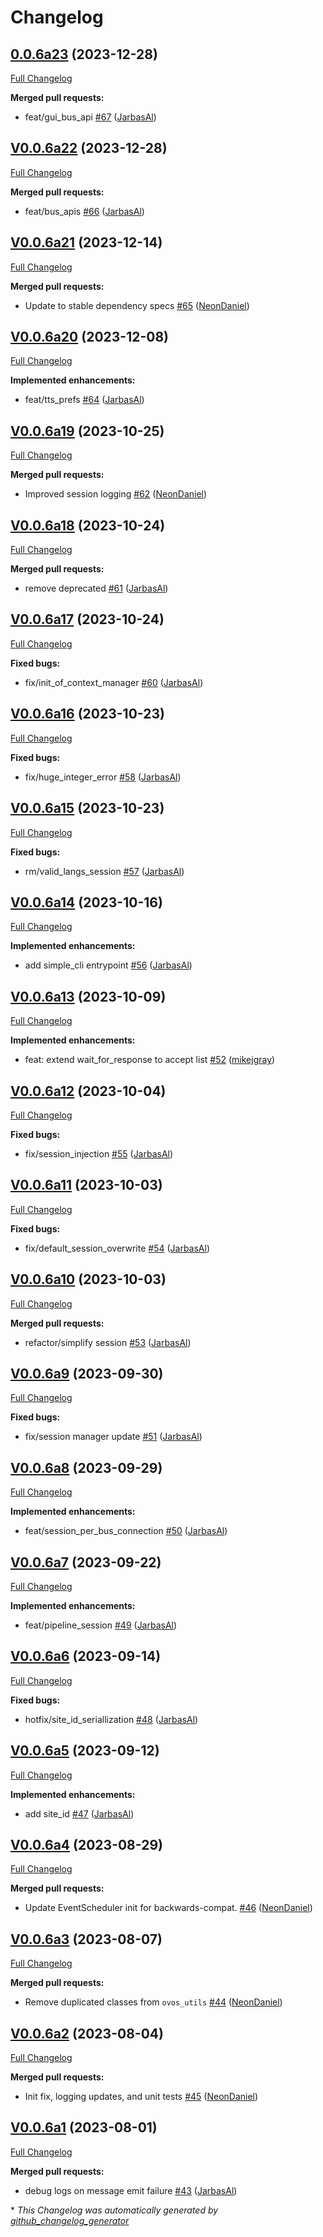 # Changelog

## [0.0.6a23](https://github.com/OpenVoiceOS/ovos-bus-client/tree/0.0.6a23) (2023-12-28)

[Full Changelog](https://github.com/OpenVoiceOS/ovos-bus-client/compare/V0.0.6a22...0.0.6a23)

**Merged pull requests:**

- feat/gui\_bus\_api [\#67](https://github.com/OpenVoiceOS/ovos-bus-client/pull/67) ([JarbasAl](https://github.com/JarbasAl))

## [V0.0.6a22](https://github.com/OpenVoiceOS/ovos-bus-client/tree/V0.0.6a22) (2023-12-28)

[Full Changelog](https://github.com/OpenVoiceOS/ovos-bus-client/compare/V0.0.6a21...V0.0.6a22)

**Merged pull requests:**

- feat/bus\_apis [\#66](https://github.com/OpenVoiceOS/ovos-bus-client/pull/66) ([JarbasAl](https://github.com/JarbasAl))

## [V0.0.6a21](https://github.com/OpenVoiceOS/ovos-bus-client/tree/V0.0.6a21) (2023-12-14)

[Full Changelog](https://github.com/OpenVoiceOS/ovos-bus-client/compare/V0.0.6a20...V0.0.6a21)

**Merged pull requests:**

- Update to stable dependency specs [\#65](https://github.com/OpenVoiceOS/ovos-bus-client/pull/65) ([NeonDaniel](https://github.com/NeonDaniel))

## [V0.0.6a20](https://github.com/OpenVoiceOS/ovos-bus-client/tree/V0.0.6a20) (2023-12-08)

[Full Changelog](https://github.com/OpenVoiceOS/ovos-bus-client/compare/V0.0.6a19...V0.0.6a20)

**Implemented enhancements:**

- feat/tts\_prefs [\#64](https://github.com/OpenVoiceOS/ovos-bus-client/pull/64) ([JarbasAl](https://github.com/JarbasAl))

## [V0.0.6a19](https://github.com/OpenVoiceOS/ovos-bus-client/tree/V0.0.6a19) (2023-10-25)

[Full Changelog](https://github.com/OpenVoiceOS/ovos-bus-client/compare/V0.0.6a18...V0.0.6a19)

**Merged pull requests:**

- Improved session logging [\#62](https://github.com/OpenVoiceOS/ovos-bus-client/pull/62) ([NeonDaniel](https://github.com/NeonDaniel))

## [V0.0.6a18](https://github.com/OpenVoiceOS/ovos-bus-client/tree/V0.0.6a18) (2023-10-24)

[Full Changelog](https://github.com/OpenVoiceOS/ovos-bus-client/compare/V0.0.6a17...V0.0.6a18)

**Merged pull requests:**

- remove deprecated [\#61](https://github.com/OpenVoiceOS/ovos-bus-client/pull/61) ([JarbasAl](https://github.com/JarbasAl))

## [V0.0.6a17](https://github.com/OpenVoiceOS/ovos-bus-client/tree/V0.0.6a17) (2023-10-24)

[Full Changelog](https://github.com/OpenVoiceOS/ovos-bus-client/compare/V0.0.6a16...V0.0.6a17)

**Fixed bugs:**

- fix/init\_of\_context\_manager [\#60](https://github.com/OpenVoiceOS/ovos-bus-client/pull/60) ([JarbasAl](https://github.com/JarbasAl))

## [V0.0.6a16](https://github.com/OpenVoiceOS/ovos-bus-client/tree/V0.0.6a16) (2023-10-23)

[Full Changelog](https://github.com/OpenVoiceOS/ovos-bus-client/compare/V0.0.6a15...V0.0.6a16)

**Fixed bugs:**

- fix/huge\_integer\_error [\#58](https://github.com/OpenVoiceOS/ovos-bus-client/pull/58) ([JarbasAl](https://github.com/JarbasAl))

## [V0.0.6a15](https://github.com/OpenVoiceOS/ovos-bus-client/tree/V0.0.6a15) (2023-10-23)

[Full Changelog](https://github.com/OpenVoiceOS/ovos-bus-client/compare/V0.0.6a14...V0.0.6a15)

**Fixed bugs:**

- rm/valid\_langs\_session [\#57](https://github.com/OpenVoiceOS/ovos-bus-client/pull/57) ([JarbasAl](https://github.com/JarbasAl))

## [V0.0.6a14](https://github.com/OpenVoiceOS/ovos-bus-client/tree/V0.0.6a14) (2023-10-16)

[Full Changelog](https://github.com/OpenVoiceOS/ovos-bus-client/compare/V0.0.6a13...V0.0.6a14)

**Implemented enhancements:**

- add simple\_cli entrypoint [\#56](https://github.com/OpenVoiceOS/ovos-bus-client/pull/56) ([JarbasAl](https://github.com/JarbasAl))

## [V0.0.6a13](https://github.com/OpenVoiceOS/ovos-bus-client/tree/V0.0.6a13) (2023-10-09)

[Full Changelog](https://github.com/OpenVoiceOS/ovos-bus-client/compare/V0.0.6a12...V0.0.6a13)

**Implemented enhancements:**

- feat: extend wait\_for\_response to accept list [\#52](https://github.com/OpenVoiceOS/ovos-bus-client/pull/52) ([mikejgray](https://github.com/mikejgray))

## [V0.0.6a12](https://github.com/OpenVoiceOS/ovos-bus-client/tree/V0.0.6a12) (2023-10-04)

[Full Changelog](https://github.com/OpenVoiceOS/ovos-bus-client/compare/V0.0.6a11...V0.0.6a12)

**Fixed bugs:**

- fix/session\_injection [\#55](https://github.com/OpenVoiceOS/ovos-bus-client/pull/55) ([JarbasAl](https://github.com/JarbasAl))

## [V0.0.6a11](https://github.com/OpenVoiceOS/ovos-bus-client/tree/V0.0.6a11) (2023-10-03)

[Full Changelog](https://github.com/OpenVoiceOS/ovos-bus-client/compare/V0.0.6a10...V0.0.6a11)

**Fixed bugs:**

- fix/default\_session\_overwrite [\#54](https://github.com/OpenVoiceOS/ovos-bus-client/pull/54) ([JarbasAl](https://github.com/JarbasAl))

## [V0.0.6a10](https://github.com/OpenVoiceOS/ovos-bus-client/tree/V0.0.6a10) (2023-10-03)

[Full Changelog](https://github.com/OpenVoiceOS/ovos-bus-client/compare/V0.0.6a9...V0.0.6a10)

**Merged pull requests:**

- refactor/simplify session [\#53](https://github.com/OpenVoiceOS/ovos-bus-client/pull/53) ([JarbasAl](https://github.com/JarbasAl))

## [V0.0.6a9](https://github.com/OpenVoiceOS/ovos-bus-client/tree/V0.0.6a9) (2023-09-30)

[Full Changelog](https://github.com/OpenVoiceOS/ovos-bus-client/compare/V0.0.6a8...V0.0.6a9)

**Fixed bugs:**

- fix/session manager update [\#51](https://github.com/OpenVoiceOS/ovos-bus-client/pull/51) ([JarbasAl](https://github.com/JarbasAl))

## [V0.0.6a8](https://github.com/OpenVoiceOS/ovos-bus-client/tree/V0.0.6a8) (2023-09-29)

[Full Changelog](https://github.com/OpenVoiceOS/ovos-bus-client/compare/V0.0.6a7...V0.0.6a8)

**Implemented enhancements:**

- feat/session\_per\_bus\_connection [\#50](https://github.com/OpenVoiceOS/ovos-bus-client/pull/50) ([JarbasAl](https://github.com/JarbasAl))

## [V0.0.6a7](https://github.com/OpenVoiceOS/ovos-bus-client/tree/V0.0.6a7) (2023-09-22)

[Full Changelog](https://github.com/OpenVoiceOS/ovos-bus-client/compare/V0.0.6a6...V0.0.6a7)

**Implemented enhancements:**

- feat/pipeline\_session [\#49](https://github.com/OpenVoiceOS/ovos-bus-client/pull/49) ([JarbasAl](https://github.com/JarbasAl))

## [V0.0.6a6](https://github.com/OpenVoiceOS/ovos-bus-client/tree/V0.0.6a6) (2023-09-14)

[Full Changelog](https://github.com/OpenVoiceOS/ovos-bus-client/compare/V0.0.6a5...V0.0.6a6)

**Fixed bugs:**

- hotfix/site\_id\_seriallization [\#48](https://github.com/OpenVoiceOS/ovos-bus-client/pull/48) ([JarbasAl](https://github.com/JarbasAl))

## [V0.0.6a5](https://github.com/OpenVoiceOS/ovos-bus-client/tree/V0.0.6a5) (2023-09-12)

[Full Changelog](https://github.com/OpenVoiceOS/ovos-bus-client/compare/V0.0.6a4...V0.0.6a5)

**Implemented enhancements:**

- add site\_id [\#47](https://github.com/OpenVoiceOS/ovos-bus-client/pull/47) ([JarbasAl](https://github.com/JarbasAl))

## [V0.0.6a4](https://github.com/OpenVoiceOS/ovos-bus-client/tree/V0.0.6a4) (2023-08-29)

[Full Changelog](https://github.com/OpenVoiceOS/ovos-bus-client/compare/V0.0.6a3...V0.0.6a4)

**Merged pull requests:**

- Update EventScheduler init for backwards-compat. [\#46](https://github.com/OpenVoiceOS/ovos-bus-client/pull/46) ([NeonDaniel](https://github.com/NeonDaniel))

## [V0.0.6a3](https://github.com/OpenVoiceOS/ovos-bus-client/tree/V0.0.6a3) (2023-08-07)

[Full Changelog](https://github.com/OpenVoiceOS/ovos-bus-client/compare/V0.0.6a2...V0.0.6a3)

**Merged pull requests:**

- Remove duplicated classes from `ovos_utils` [\#44](https://github.com/OpenVoiceOS/ovos-bus-client/pull/44) ([NeonDaniel](https://github.com/NeonDaniel))

## [V0.0.6a2](https://github.com/OpenVoiceOS/ovos-bus-client/tree/V0.0.6a2) (2023-08-04)

[Full Changelog](https://github.com/OpenVoiceOS/ovos-bus-client/compare/V0.0.6a1...V0.0.6a2)

**Merged pull requests:**

- Init fix, logging updates, and unit tests [\#45](https://github.com/OpenVoiceOS/ovos-bus-client/pull/45) ([NeonDaniel](https://github.com/NeonDaniel))

## [V0.0.6a1](https://github.com/OpenVoiceOS/ovos-bus-client/tree/V0.0.6a1) (2023-08-01)

[Full Changelog](https://github.com/OpenVoiceOS/ovos-bus-client/compare/V0.0.5...V0.0.6a1)

**Merged pull requests:**

- debug logs on message emit failure [\#43](https://github.com/OpenVoiceOS/ovos-bus-client/pull/43) ([JarbasAl](https://github.com/JarbasAl))



\* *This Changelog was automatically generated by [github_changelog_generator](https://github.com/github-changelog-generator/github-changelog-generator)*
